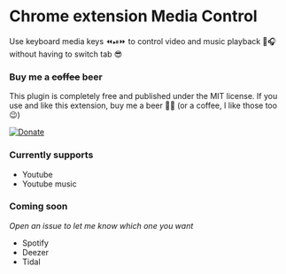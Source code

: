 # Chrome extension Media Control



Use keyboard media keys ⏪⏯⏩ to control video and music playback 🎵🎧 without having to switch tab 😎

### Buy me a ~~coffee~~ beer

This plugin is completely free and published under the MIT license.
If you use and like this extension, buy me a beer 🍺🤘 (or a coffee, I like those too 😉)

[![Donate](https://img.shields.io/badge/Donate-PayPal-green.svg)](https://www.paypal.com/cgi-bin/webscr?cmd=_s-xclick&hosted_button_id=JEAWYHFCZ8LT4&source=url)



### Currently supports

- Youtube
- Youtube music

### Coming soon

*Open an issue to let me know which one you want*

- Spotify
- Deezer
- Tidal
